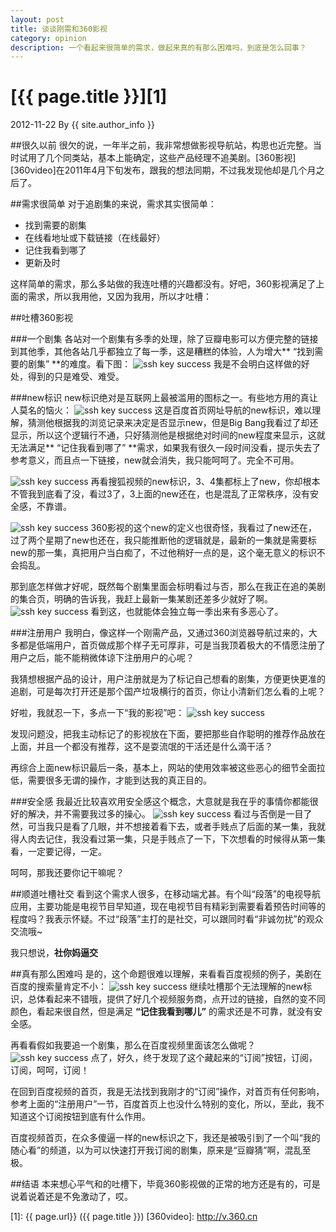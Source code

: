```yaml
---
layout: post
title: 谈谈刚需和360影视
category: opinion
description: 一个看起来很简单的需求，做起来真的有那么困难吗，到底是怎么回事？
---
```


# [{{ page.title }}][1]
2012-11-22 By {{ site.author_info }}

##很久以前
很欠的说，一年半之前，我非常想做影视导航站，构思也近完整。当时试用了几个同类站，基本上能确定，这些产品经理不追美剧。[360影视][360video]在2011年4月下旬发布，跟我的想法同期，不过我发现他却是几个月之后了。

##需求很简单
对于追剧集的来说，需求其实很简单：

- 找到需要的剧集
- 在线看地址或下载链接（在线最好）
- 记住我看到哪了
- 更新及时

这样简单的需求，那么多站做的我连吐槽的兴趣都没有。好吧，360影视满足了上面的需求，所以我用他，又因为我用，所以才吐槽：

##吐槽360影视

###一个剧集
各站对一个剧集有多季的处理，除了豆瓣电影可以方便完整的链接到其他季，其他各站几乎都独立了每一季，这是糟糕的体验，人为增大** “找到需要的剧集” **的难度。看下图：
![ssh key success](/images/360video/sp-search.jpg)
我是不会明白这样做的好处，得到的只是难受、难受。

###new标识
new标识绝对是互联网上最被滥用的图标之一。有些地方用的真让人莫名的恼火：
![ssh key success](/images/360video/baidu-new.jpg)
这是百度首页网址导航的new标识，难以理解，猜测他根据我的浏览记录来决定是否显示new，但是Big Bang我看过了却还显示，所以这个逻辑行不通，只好猜测他是根据绝对时间的new程度来显示，这就无法满足** “记住我看到哪了” **需求，如果我有很久一段时间没看，提示失去了参考意义，而且点一下链接，new就会消失，我只能呵呵了。完全不可用。

![ssh key success](/images/360video/2b-sohu.jpg)
再看搜狐视频的new标识，3、4集都标上了new，你却根本不管我到底看了没，看过3了，3上面的new还在，也是混乱了正常秩序，没有安全感，不靠谱。

![ssh key success](/images/360video/2b-360.jpg)
360影视的这个new的定义也很奇怪，我看过了new还在，过了两个星期了new也还在，我只能推断他的逻辑就是，最新的一集就是需要标new的那一集，真把用户当白痴了，不过他稍好一点的是，这个毫无意义的标识不会捣乱。

那到底怎样做才好呢，既然每个剧集里面会标明看过与否，那么在我正在追的美剧的集合页，明确的告诉我，我赶上最新一集某剧还差多少就好了啊。
![ssh key success](/images/360video/new-out.jpg)
看到这，也就能体会独立每一季出来有多恶心了。

###注册用户
我明白，像这样一个刚需产品，又通过360浏览器导航过来的，大多都是低端用户，首页做成那个样子无可厚非，可是当我顶着极大的不情愿注册了用户之后，能不能稍微体谅下注册用户的心呢？

我猜想根据产品的设计，用户注册就是为了标记自己想看的剧集，方便更快更准的追剧，可是每次打开还是那个国产垃圾横行的首页，你让小清新们怎么看的上呢？

好啦，我就忍一下，多点一下“我的影视”吧：
![ssh key success](/images/360video/360-home.jpg)

发现问题没，把我主动标记了的影视放在下面，要把那些自作聪明的推荐作品放在上面，并且一个都没有推荐，这不是耍流氓的干活还是什么滴干活？

再综合上面new标识最后一条，基本上，网站的使用效率被这些恶心的细节全面拉低，需要很多无谓的操作，才能到达我的真正目的。

###安全感
我最近比较喜欢用安全感这个概念，大意就是我在乎的事情你都能很好的解决，并不需要我过多的操心。
![ssh key success](/images/360video/homeland.jpg)
看过与否倒是一目了然，可当我只是看了几眼，并不想接着看下去，或者手贱点了后面的某一集，我就得人肉去记住，我没看过第一集，只是手贱点了一下，下次想看的时候得从第一集看，一定要记得，一定。

呵呵，那我还要你记干嘛呢？

##顺道吐槽社交
看到这个需求人很多，在移动端尤甚。有个叫“段落”的电视导航应用，主要功能是电视节目早知道，现在电视节目有精彩到需要看着预告时间等的程度吗？我表示怀疑。不过“段落”主打的是社交，可以跟同时看“非诚勿扰”的观众交流哦~

我只想说，**社你妈逼交**

##真有那么困难吗
是的，这个命题很难以理解，来看看百度视频的例子，美剧在百度的搜索量肯定不小：
![ssh key success](/images/360video/baidu-search.jpg)
继续吐槽那个无法理解的new标识，总体看起来不错哦，提供了好几个视频服务商，点开过的链接，自然的变不同颜色，看起来很自然，但是满足 **“记住我看到哪儿”** 的需求还是不可靠，就没有安全感。

再看看假如我要追一个剧集，那么在百度视频里面该怎么做呢？
![ssh key success](/images/360video/baidu-video.jpg)
点了，好久，终于发现了这个藏起来的“订阅”按钮，订阅，订阅，呵呵，订阅！

在回到百度视频的首页，我是无法找到我刚才的“订阅”操作，对首页有任何影响，参考上面的“注册用户”一节，百度首页上也没什么特别的变化，所以，至此，我不知道这个订阅按钮到底有什么作用。

百度视频首页，在众多傻逼一样的new标识之下，我还是被吸引到了一个叫“我的随心看”的频道，以为可以快速打开我订阅的剧集，原来是“豆瓣猜”啊，混乱至极。

##结语
本来想心平气和的吐槽下，毕竟360影视做的正常的地方还是有的，可是说着说着还是不免激动了，哎。

[BeiYuu]:    http://beiyuu.com  "BeiYuu"
[1]:    {{ page.url}}  ({{ page.title }})
[360video]:    http://v.360.cn
